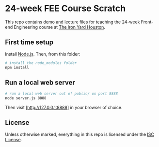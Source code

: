 # 24-week FEE Course Scratch

This repo contains demo and lecture files for teaching the 24-week Front-end
Engineering course at [The Iron Yard Houston].

## First time setup

Install [Node.js]. Then, from this folder:

```sh
# install the node_modules folder
npm install
```

## Run a local web server

```sh
# run a local web server out of public/ on port 8888
node server.js 8888
```

Then visit [http://127.0.0.1:8888] in your browser of choice.

## License

Unless otherwise marked, everything in this repo is licensed under the [ISC License].

[The Iron Yard Houston]:https://www.theironyard.com/locations/houston.html
[Node.js]:http://nodejs.org
[http://127.0.0.1:8888]:http://127.0.0.1:8888
[ISC License]:LICENSE.md
